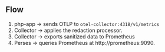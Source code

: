 


## Flow

1. php-app → sends OTLP to `otel-collector:4318/v1/metrics`
2. Collector → applies the redaction processor.
3. Collector → exports sanitized data to Prometheus
4. Perses → queries Prometheus at http://prometheus:9090.
